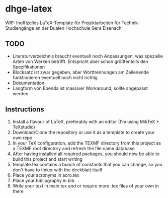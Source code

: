 # dhge-latex
WIP: Inoffizelles LaTeX-Template für Projektarbeiten für Technik-Studiengänge an der Dualen Hochschule Gera Eisenach

## TODO
* Literaturverzeichnis braucht eventuell noch Anpassungen, was spezielle Arten von Werken betrifft. Entspricht aber schon größtenteils den Spezifikationen
* Blocksatz ist zwar gegeben, aber Worttrennungen am Zeilenende funktionieren eventuell noch nicht richtig
* Dokumentation
* Langform von Ebenda ist massiver Workaround, sollte angepasst werden

## Instructions
1. Install a flavour of LaTeX, preferably with an editor (I'm using MikTeX + TeXstudio)
1. Download/Clone the repository or use it as a template to create your own repo
1. In your TeX configuration, add the TEXMF directory from this project as a TEXMF root directory and refresh the file name database
1. After having installed all required packages, you should now be able to build this project and start writing
1. template.tex contains a bunch of constants that you can change, so you don't have to tinker with the deckblatt itself
1. Place your acronyms in acro.tex
1. Place your bibliography in bib.
1. Write your text in main.tex and or require more .tex files of your own in there 
